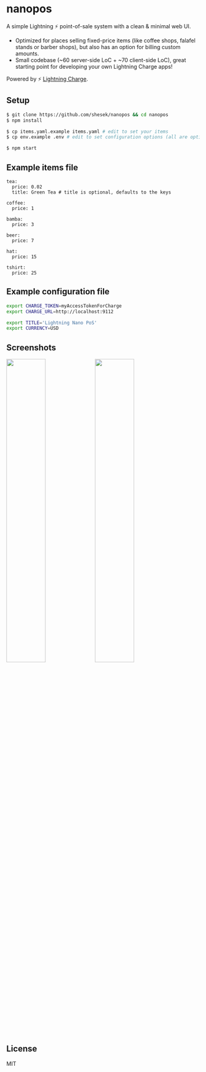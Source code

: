 # nanopos

A simple Lightning :zap: point-of-sale system with a clean & minimal web UI.

   * Optimized for places selling fixed-price items (like coffee shops, falafel stands or barber shops), but also has an option for billing custom amounts.
   * Small codebase (~60 server-side LoC + ~70 client-side LoC), great starting point for developing your own Lightning Charge apps!

Powered by :zap: [Lightning Charge](https://github.com/ElementsProject/lightning-charge).

## Setup

```bash
$ git clone https://github.com/shesek/nanopos && cd nanopos
$ npm install

$ cp items.yaml.example items.yaml # edit to set your items
$ cp env.example .env # edit to set configuration options (all are optional except for CHARGE_TOKEN)

$ npm start
```

## Example items file

```
tea:
  price: 0.02
  title: Green Tea # title is optional, defaults to the keys

coffee:
  price: 1

bamba:
  price: 3

beer:
  price: 7

hat:
  price: 15

tshirt:
  price: 25
```

## Example configuration file

```bash
export CHARGE_TOKEN=myAccessTokenForCharge
export CHARGE_URL=http://localhost:9112

export TITLE='Lightning Nano PoS'
export CURRENCY=USD
```

## Screenshots

<img src="https://i.imgur.com/puslYKb.png" width="45%"></img>
<img src="https://i.imgur.com/kScuEjG.png" width="45%"></img>

## License

MIT
